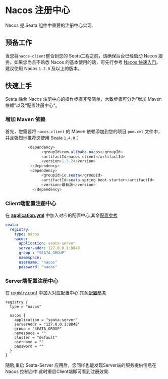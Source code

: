 # Nacos 注册中心

Nacos 是 Seata 组件中重要的注册中心实现.

## 预备工作

当您将`nacos-client`整合到您的 Seata工程之前，请确保后台已经启动 Nacos 服务。如果您尚且不熟悉 Nacos 的基本使用的话，可先行参考 [Nacos 快速入门](https://nacos.io/zh-cn/docs/quick-start.html)。建议使用 Nacos `1.2.0` 及以上的版本。

## 快速上手

Seata 融合 Nacos 注册中心的操作步骤非常简单，大致步骤可分为“增加 Maven 依赖”以及“配置注册中心“。

### 增加 Maven 依赖

首先，您需要将 `nacos-client` 的 Maven 依赖添加到您的项目 `pom.xml` 文件中，并且强烈地推荐您使用 Seata `1.4.0`：

```java
		  <dependency>
				<groupId>com.alibaba.nacos</groupId>
				<artifactId>nacos-client</artifactId>
				<version>1.3.2</version>
		   </dependency>
           <dependency>
                <groupId>io.seata</groupId>
                <artifactId>seata-spring-boot-starter</artifactId>
                <version>最新版</version>
            </dependency>
```

### Client端配置注册中心

在 [**application.yml**](https://github.com/seata/seata/blob/develop/script/client/spring/application.yml) 中加入对应的配置中心,其余[配置参考](https://github.com/seata/seata/tree/develop/script/client)

```yaml
seata:
  registry:
    type: nacos
    nacos:
      application: seata-server
      server-addr: 127.0.0.1:8848
      group : "SEATA_GROUP"
      namespace:
      username: "nacos"
      password: "nacos"
```

### Server端配置注册中心

在 [registry.conf](https://github.com/seata/seata/blob/develop/script/server/config/registry.conf) 中加入对应配置中心,其余[配置参考](https://github.com/seata/seata/tree/develop/script/server/config)

```
registry {
  type = "nacos"

  nacos {
    application = "seata-server"
    serverAddr = "127.0.0.1:8848"
    group = "SEATA_GROUP"
    namespace = ""
    cluster = "default"
    username = ""
    password = ""
  }
}

```

随后,重启 Seata-Server 应用后，您同样也能发现Server端的服务提供信息在 Nacos 控制台中.此时重启Client端即可看到注册效果.